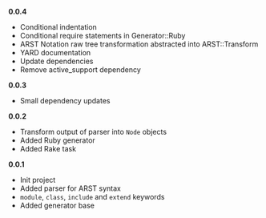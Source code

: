 **0.0.4**

* Conditional indentation
* Conditional require statements in Generator::Ruby
* ARST Notation raw tree transformation abstracted into ARST::Transform
* YARD documentation
* Update dependencies
* Remove active_support dependency

**0.0.3**

* Small dependency updates

**0.0.2**

* Transform output of parser into `Node` objects
* Added Ruby generator
* Added Rake task

**0.0.1**

* Init project
* Added parser for ARST syntax
* `module`, `class`, `include` and `extend` keywords
* Added generator base
